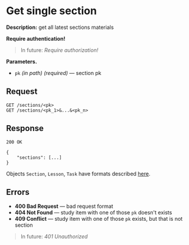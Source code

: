 # Get single section

**Description:** 
get all latest sections materials

**Require authentication!**

> In future: *Require authorization!*

**Parameters.**
* `pk` *(in path)* *(required)* — section pk

## Request

```
GET /sections/<pk>
GET /sections/<pk_1>&...&<pk_n>
```

## Response

```
200 OK

{
    "sections": [...]
}
```

Objects `Section`, `Lesson`, `Task` have formats described [here](formats.md).

## Errors

* **400 Bad Request** — bad request format
* **404 Not Found** — study item with one of those `pk` doesn't exists
* **409 Conflict** — study item with one of those `pk` exists, but that is not section


> In future: *401 Unauthorized*
